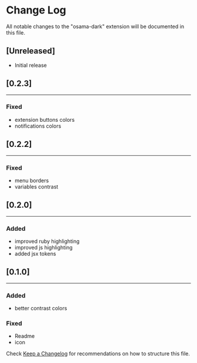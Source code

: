 # Change Log

All notable changes to the "osama-dark" extension will be documented in this file.

## [Unreleased]

-  Initial release

## [0.2.3]

---

### Fixed

-  extension buttons colors
-  notifications colors

## [0.2.2]

---

### Fixed

-  menu borders
-  variables contrast

## [0.2.0]

---

### Added

-  improved ruby highlighting
-  improved js highlighting
-  added jsx tokens

## [0.1.0]

---

### Added

-  better contrast colors

### Fixed

-  Readme
-  icon

Check [Keep a Changelog](http://keepachangelog.com/) for recommendations on how to structure this file.
